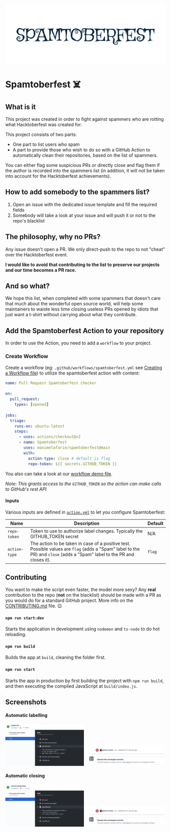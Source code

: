 ![Spamtoberfest logo](assets/logo.png)

# Spamtoberfest ☠️

## What is it
This project was created in order to fight against spammers who are rotting what Hacktoberfest was created for.

This project consists of two parts: 
- One part to list users who spam
- A part to provide those who wish to do so with a GitHub Action to automatically clean their repositories, based on the list of spammers.

You can either flag some suspicious PRs or directly close and flag them if the author is recorded into the spammers list (in addition, it will not be taken into account for the Hacktoberfest achievements).


## How to add somebody to the spammers list?
1. Open an issue with the dedicated issue template and fill the required fields
2. Somebody will take a look at your issue and will push it or not to the repo's blacklist

## The philosophy, why no PRs?
Any issue doesn't open a PR. We only direct-push to the repo to not "cheat" over the Hacktoberfest event.

**I would like to avoid that contributing to the list to preserve our projects and our time becomes a PR race.**

## And so what?
We hope this list, when completed with some spammers that doesn't care that much about the wonderful open source world, will help some maintainers to waiste less time closing useless PRs opened by idiots that just want a t-shirt without carrying about what they contribute.

## Add the Spamtoberfest Action to your repository
In order to use the Action, you need to add a `workflow` to your project.

### Create Workflow
Create a workflow (eg: `.github/workflows/spamtoberfest.yml` see [Creating a Workflow file](https://help.github.com/en/articles/configuring-a-workflow#creating-a-workflow-file)) to utilize the spamtoberfest action with content:

```yml
name: Pull Request Spamtoberfest checker

on:
  pull_request:
    types: [opened]

jobs:
  triage:
    runs-on: ubuntu-latest
    steps:
      - uses: actions/checkout@v2
      - name: Spamtoberfest
        uses: maximelafarie/spamtoberfest@main
        with:
          action-type: close # default is flag
          repo-token: ${{ secrets.GITHUB_TOKEN }}
```

You also can take a look at our [workflow demo file](.github/workflows/main.yml).

_Note: This grants access to the `GITHUB_TOKEN` so the action can make calls to GitHub's rest API_

#### Inputs

Various inputs are defined in [`action.yml`](action.yml) to let you configure Spamtoberfest:

| Name | Description | Default |
| - | - | - |
| `repo-token` | Token to use to authorize label changes. Typically the GITHUB_TOKEN secret | N/A |
| `action-type` | The action to be taken in case of a positive test. Possible values are `flag` (adds a "Spam" label to the PR) and `close` (adds a "Spam" label to the PR and closes it). | `flag`

## Contributing
You want to make the script even faster, the model more sexy? Any **real** contribution to the repo (**not** on the blacklist) should be made with a PR as you would do for a standard GitHub project. More info on the [CONTRIBUTING.md](CONTRIBUTING.md) file. 😉

#### `npm run start:dev`
Starts the application in development using `nodemon` and `ts-node` to do hot reloading.

#### `npm run build`
Builds the app at `build`, cleaning the folder first.

#### `npm run start`
Starts the app in production by first building the project with `npm run build`, and then executing the compiled JavaScript at `build/index.js`.

## Screenshots
#### Automatic labelling
<div>
    <img width="49%" src="assets/action-label-added.png" />
    <img width="49%" src="assets/spam-closed.png" />
</div>

#### Automatic closing
<div>
    <img width="49%" src="assets/action-pr-closed.png" />
    <img width="49%" src="assets/spam-closed.png" />
</div>